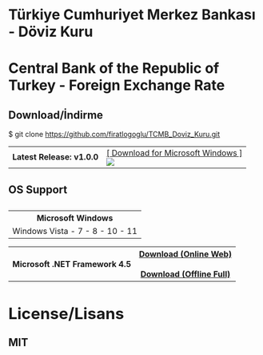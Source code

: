 <h1>Türkiye Cumhuriyet Merkez Bankası - Döviz Kuru </h1>
<h1>Central Bank of the Republic of Turkey - Foreign Exchange Rate</h1>

<h2>Download/İndirme</h2>
<p>$ git clone <a href="https://github.com/firatlogoglu/TCMB_Doviz_Kuru.git">https://github.com/firatlogoglu/TCMB_Doviz_Kuru.git</a></p>
<p></p>
<table>
  <tr>
    <td>
      <strong>Latest Release: v1.0.0</strong>
    </td>
    <td>
      <a href="https://github.com/firatlogoglu/TCMB_Doviz_Kuru/releases/latest">[ Download for Microsoft Windows ]</a><br />
      <a href="https://github.com/firatlogoglu/TCMB_Doviz_Kuru/releases/latest" rel="nofollow" style="vertical-align: -webkit-baseline-middle;"><img src="https://img.shields.io/github/downloads/firatlogoglu/TCMB_Doviz_Kuru/latest/total.svg?label=GitHub%20downloads%20(latest)&cacheSeconds=3600"></a>
    </td>
  </tr>
</table>

<h2>OS Support<h2>
<table>
  <tr>
    <th>Microsoft Windows</th>
  </tr>
  <tr>
    <td>
        Windows Vista - 7 - 8 - 10 - 11
    </td>
  </tr>
</table>

<table>
  <tr>
    <th> Microsoft .NET Framework 4.5</th>
<th>
<a href="https://www.microsoft.com/download/details.aspx?id=30653">Download (Online Web)</a>
<br />
<br />
<a href="http://go.microsoft.com/fwlink/?LinkId=225702">Download (Offline Full)</a><br />
</th>
  </tr>
</table>

<div>

<h2>License/Lisans</h2>
<strong>MIT</strong>
</div>
</html>